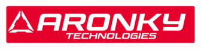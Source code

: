 <div align="center">
  <a href="https://github.com/AronkyTechnologies/.github">
    <img src="Logo Cropped (Banner Reddit) (1).png" alt="Logo">
  </a>

